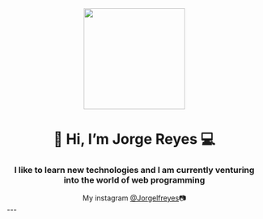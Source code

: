 <div align="center">
  <img src="https://media.giphy.com/media/qgQUggAC3Pfv687qPC/giphy.gif" width="200"/>
</div>
<h1 align="center">👋 Hi, I’m Jorge Reyes 💻</h1>
<h3 align="center">I like to learn new technologies and I am currently venturing into the world of web programming</h3>
<div align="center">My instagram
  <a href="https://www.instagram.com/Jorgelfreyes">  @Jorgelfreyes</a>📷
 </div> 
---
<!---
JorgeLReyes/JorgeLReyes is a ✨ special ✨ repository because its `README.md` (this file) appears on your GitHub profile.
You can click the Preview link to take a look at your changes.
--->

